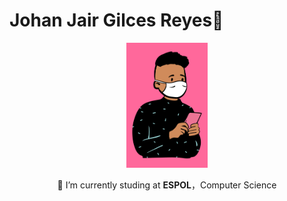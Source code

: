  #                   Johan Jair Gilces Reyes👋
 
<div align="center">
<img  alt="Profile Picture" height="200px" src="https://raw.githubusercontent.com/jjgilces/jjgilces/master/open-peeps%20(1).png" /> </br>
 

 🔭 I’m currently studing at **ESPOL**，Computer Science
